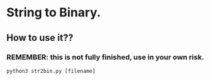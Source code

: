 # String to Binary.
## How to use it??
### REMEMBER: this is not fully finished, use in your own risk.
`python3 str2bin.py [filename]`
